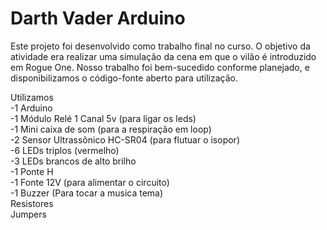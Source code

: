 # Darth Vader Arduino
Este projeto foi desenvolvido como trabalho final no curso. O objetivo da atividade era realizar uma simulação da cena em que o vilão é introduzido em Rogue One. Nosso trabalho foi bem-sucedido conforme planejado, e disponibilizamos o código-fonte aberto para utilização.

Utilizamos  
-1 Arduino  
-1 Módulo Relé 1 Canal 5v (para ligar os leds)  
-1 Mini caixa de som (para a respiração em loop)  
-2 Sensor Ultrassônico HC-SR04 (para flutuar o isopor)  
-6 LEDs triplos (vermelho)  
-3 LEDs brancos de alto brilho  
-1 Ponte H  
-1 Fonte 12V (para alimentar o circuito)  
-1 Buzzer (Para tocar a musica tema)  
Resistores  
Jumpers  